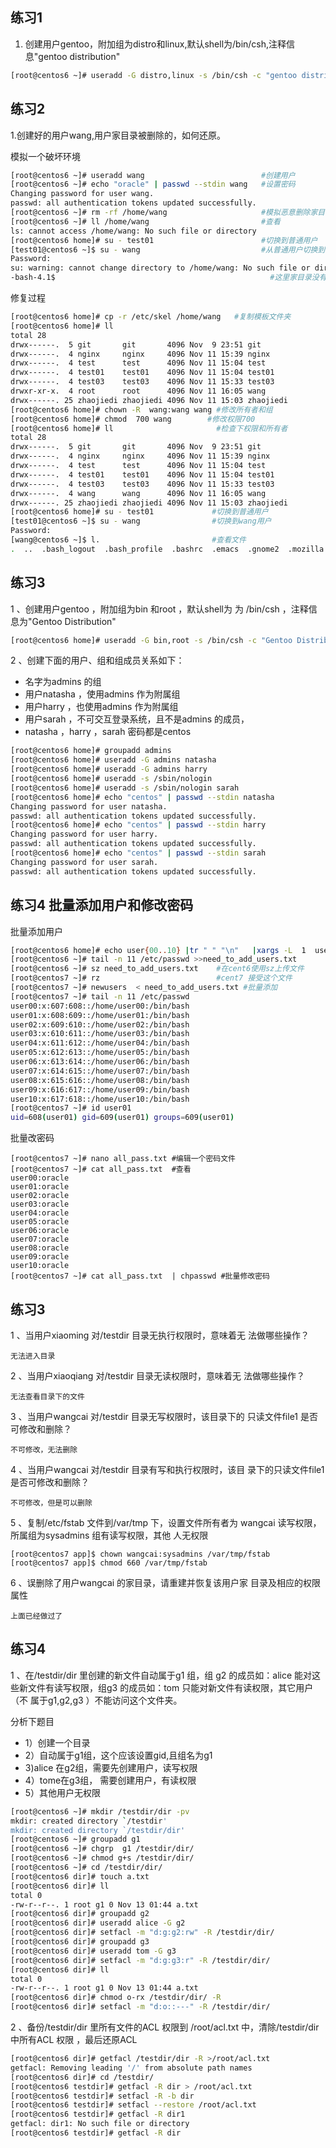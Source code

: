 ## 练习1
1. 创建用户gentoo，附加组为distro和linux,默认shell为/bin/csh,注释信息"gentoo distribution"
```bash
[root@centos6 ~]# useradd -G distro,linux -s /bin/csh -c "gentoo distribution" gentoo
```

## 练习2 
1.创建好的用户wang,用户家目录被删除的，如何还原。

模拟一个破坏环境
```bash
[root@centos6 ~]# useradd wang                          #创建用户
[root@centos6 ~]# echo "oracle" | passwd --stdin wang   #设置密码
Changing password for user wang. 
passwd: all authentication tokens updated successfully.
[root@centos6 ~]# rm -rf /home/wang                     #模拟恶意删除家目录
[root@centos6 ~]# ll /home/wang                         #查看
ls: cannot access /home/wang: No such file or directory
[root@centos6 home]# su - test01                        #切换到普通用户
[test01@centos6 ~]$ su - wang                           #从普通用户切换到wang
Password: 
su: warning: cannot change directory to /home/wang: No such file or directory
-bash-4.1$                                                #这里家目录没有就是-bash-4.1的样子了。
```

修复过程
```bash
[root@centos6 home]# cp -r /etc/skel /home/wang   #复制模板文件夹
[root@centos6 home]# ll
total 28
drwx------.  5 git       git       4096 Nov  9 23:51 git
drwx------.  4 nginx     nginx     4096 Nov 11 15:39 nginx
drwx------.  4 test      test      4096 Nov 11 15:04 test
drwx------.  4 test01    test01    4096 Nov 11 15:04 test01
drwx------.  4 test03    test03    4096 Nov 11 15:33 test03
drwxr-xr-x.  4 root      root      4096 Nov 11 16:05 wang
drwx------. 25 zhaojiedi zhaojiedi 4096 Nov 11 15:03 zhaojiedi
[root@centos6 home]# chown -R  wang:wang wang #修改所有者和组
[root@centos6 home]# chmod  700 wang        #修改权限700
[root@centos6 home]# ll                       #检查下权限和所有者
total 28
drwx------.  5 git       git       4096 Nov  9 23:51 git
drwx------.  4 nginx     nginx     4096 Nov 11 15:39 nginx
drwx------.  4 test      test      4096 Nov 11 15:04 test
drwx------.  4 test01    test01    4096 Nov 11 15:04 test01
drwx------.  4 test03    test03    4096 Nov 11 15:33 test03
drwx------.  4 wang      wang      4096 Nov 11 16:05 wang
drwx------. 25 zhaojiedi zhaojiedi 4096 Nov 11 15:03 zhaojiedi
[root@centos6 home]# su - test01             #切换到普通用户
[test01@centos6 ~]$ su - wang                #切换到wang用户
Password: 
[wang@centos6 ~]$ l.                         #查看文件
.  ..  .bash_logout  .bash_profile  .bashrc  .emacs  .gnome2  .mozilla
```
## 练习3 
1 、创建用户gentoo ，附加组为bin 和root ，默认shell为 为
/bin/csh ，注释信息为"Gentoo Distribution"
```bash
[root@centos6 home]# useradd -G bin,root -s /bin/csh -c "Gentoo Distribution" gentoo
```
2 、创建下面的用户、组和组成员关系如下：
* 名字为admins  的组
* 用户natasha ，使用admins  作为附属组
* 用户harry ，也使用admins  作为附属组
* 用户sarah ，不可交互登录系统，且不是admins  的成员，
* natasha ，harry ，sarah 密码都是centos
```bash
[root@centos6 home]# groupadd admins
[root@centos6 home]# useradd -G admins natasha
[root@centos6 home]# useradd -G admins harry
[root@centos6 home]# useradd -s /sbin/nologin 
[root@centos6 home]# useradd -s /sbin/nologin sarah
[root@centos6 home]# echo "centos" | passwd --stdin natasha
Changing password for user natasha.
passwd: all authentication tokens updated successfully.
[root@centos6 home]# echo "centos" | passwd --stdin harry
Changing password for user harry.
passwd: all authentication tokens updated successfully.
[root@centos6 home]# echo "centos" | passwd --stdin sarah
Changing password for user sarah.
passwd: all authentication tokens updated successfully.
```
## 练习4 批量添加用户和修改密码

批量添加用户
```bash
[root@centos6 home]# echo user{00..10} |tr " " "\n"   |xargs -L  1  useradd  #cent6创建11个用户
[root@centos6 ~]# tail -n 11 /etc/passwd >>need_to_add_users.txt             #cent6把/etc/passwd后面的11行数据到文件中
[root@centos6 ~]# sz need_to_add_users.txt    #在cent6使用sz上传文件
[root@centos7 ~]# rz                          #cent7 接受这个文件
[root@centos7 ~]# newusers  < need_to_add_users.txt #批量添加
[root@centos7 ~]# tail -n 11 /etc/passwd
user00:x:607:608::/home/user00:/bin/bash
user01:x:608:609::/home/user01:/bin/bash
user02:x:609:610::/home/user02:/bin/bash
user03:x:610:611::/home/user03:/bin/bash
user04:x:611:612::/home/user04:/bin/bash
user05:x:612:613::/home/user05:/bin/bash
user06:x:613:614::/home/user06:/bin/bash
user07:x:614:615::/home/user07:/bin/bash
user08:x:615:616::/home/user08:/bin/bash
user09:x:616:617::/home/user09:/bin/bash
user10:x:617:618::/home/user10:/bin/bash
[root@centos7 ~]# id user01
uid=608(user01) gid=609(user01) groups=609(user01)
```

批量改密码
```
[root@centos7 ~]# nano all_pass.txt #编辑一个密码文件
[root@centos7 ~]# cat all_pass.txt  #查看
user00:oracle
user01:oracle
user02:oracle
user03:oracle
user04:oracle
user05:oracle
user06:oracle
user07:oracle
user08:oracle
user09:oracle
user10:oracle
[root@centos7 ~]# cat all_pass.txt  | chpasswd #批量修改密码
```

## 练习3
1 、当用户xiaoming 对/testdir  目录无执行权限时，意味着无
法做哪些操作？
```
无法进入目录
```
 2 、当用户xiaoqiang 对/testdir  目录无读权限时，意味着无
法做哪些操作？
```
无法查看目录下的文件
```
3 、当用户wangcai  对/testdir  目录无写权限时，该目录下的
只读文件file1 是否可修改和删除？
```
不可修改，无法删除
```
4 、当用户wangcai  对/testdir  目录有写和执行权限时，该目
录下的只读文件file1 是否可修改和删除？
```
不可修改，但是可以删除
```
5 、复制/etc/fstab 文件到/var/tmp 下，设置文件所有者为
wangcai 读写权限，所属组为sysadmins 组有读写权限，其他
人无权限
```
[root@centos7 app]$ chown wangcai:sysadmins /var/tmp/fstab 
[root@centos7 app]$ chmod 660 /var/tmp/fstab 
```
6 、误删除了用户wangcai 的家目录，请重建并恢复该用户家
目录及相应的权限属性
```
上面已经做过了
```

## 练习4 
1 、在/testdir/dir 里创建的新文件自动属于g1 组，组
g2 的成员如：alice 能对这些新文件有读写权限，组g3
的成员如：tom 只能对新文件有读权限，其它用户（不
属于g1,g2,g3 ）不能访问这个文件夹。

分析下题目
* 1）创建一个目录
* 2）自动属于g1组，这个应该设置gid,且组名为g1
* 3)alice 在g2组，需要先创建用户，读写权限
* 4）tome在g3组， 需要创建用户，有读权限
* 5）其他用户无权限
```bash
[root@centos6 ~]# mkdir /testdir/dir -pv
mkdir: created directory `/testdir'
mkdir: created directory `/testdir/dir'
[root@centos6 ~]# groupadd g1
[root@centos6 ~]# chgrp  g1 /testdir/dir/
[root@centos6 ~]# chmod g+s /testdir/dir/
[root@centos6 ~]# cd /testdir/dir/
[root@centos6 dir]# touch a.txt
[root@centos6 dir]# ll
total 0
-rw-r--r--. 1 root g1 0 Nov 13 01:44 a.txt
[root@centos6 dir]# groupadd g2
[root@centos6 dir]# useradd alice -G g2
[root@centos6 dir]# setfacl -m "d:g:g2:rw" -R /testdir/dir/
[root@centos6 dir]# groupadd g3
[root@centos6 dir]# useradd tom -G g3
[root@centos6 dir]# setfacl -m "d:g:g3:r" -R /testdir/dir/
[root@centos6 dir]# ll
total 0
-rw-r--r--. 1 root g1 0 Nov 13 01:44 a.txt
[root@centos6 dir]# chmod o-rx /testdir/dir/ -R
[root@centos6 dir]# setfacl -m "d:o::---" -R /testdir/dir/
```
2 、备份/testdir/dir 里所有文件的ACL 权限到
/root/acl.txt 中，清除/testdir/dir 中所有ACL 权限
，最后还原ACL
```bash
[root@centos6 dir]# getfacl /testdir/dir -R >/root/acl.txt
getfacl: Removing leading '/' from absolute path names
[root@centos6 dir]# cd /testdir/
[root@centos6 testdir]# getfacl -R dir > /root/acl.txt
[root@centos6 testdir]# setfacl -R -b dir
[root@centos6 testdir]# setfacl --restore /root/acl.txt
[root@centos6 testdir]# getfacl -R dir1
getfacl: dir1: No such file or directory
[root@centos6 testdir]# getfacl -R dir
```
